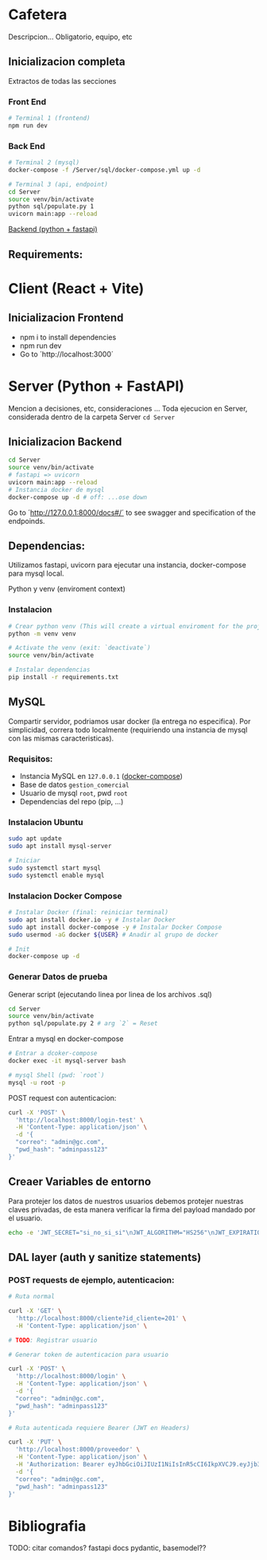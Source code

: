 # Cafetera
Descripcion...
Obligatorio, equipo, etc

## Inicializacion completa
Extractos de todas las secciones
### Front End
```bash
# Terminal 1 (frontend)
npm run dev
```
### Back End
```bash
# Terminal 2 (mysql)
docker-compose -f /Server/sql/docker-compose.yml up -d
```
```bash
# Terminal 3 (api, endpoint)
cd Server
source venv/bin/activate
python sql/populate.py 1
uvicorn main:app --reload
```
[Backend (python + fastapi)](#inicializacion-backend)

## Requirements:

# Client (React + Vite)

## Inicializacion Frontend

- npm i to install dependencies
- npm run dev
- Go to ´http://localhost:3000´

# Server (Python + FastAPI)
Mencion a decisiones, etc, consideraciones ...
Toda ejecucion en Server, considerada dentro de la carpeta Server `cd Server`

## Inicializacion Backend
```bash
cd Server
source venv/bin/activate
# fastapi => uvicorn
uvicorn main:app --reload
# Instancia docker de mysql
docker-compose up -d # off: ...ose down
```
Go to ´http://127.0.0.1:8000/docs#/´ to see swagger and specification of the endpoinds.

## Dependencias:
Utilizamos fastapi, uvicorn para ejecutar una instancia, docker-compose para mysql local.

Python y venv (enviroment context)
### Instalacion

```bash
# Crear python venv (This will create a virtual enviroment for the project)
python -m venv venv

# Activate the venv (exit: `deactivate`)
source venv/bin/activate

# Instalar dependencias
pip install -r requirements.txt
```

## MySQL

Compartir servidor, podriamos usar docker (la entrega no especifica). Por simplicidad, correra todo localmente (requiriendo una instancia de mysql con las mismas caracteristicas). 

### Requisitos:

- Instancia MySQL en `127.0.0.1` ([docker-compose](#instalacion-docker-compose))
- Base de datos `gestion_comercial`
- Usuario de mysql `root`, pwd `root`
- Dependencias del repo (pip, ...)

### Instalacion Ubuntu

```bash
sudo apt update
sudo apt install mysql-server

# Iniciar
sudo systemctl start mysql
sudo systemctl enable mysql
```
### Instalacion Docker Compose
```bash
# Instalar Docker (final: reiniciar terminal)
sudo apt install docker.io -y # Instalar Docker
sudo apt install docker-compose -y # Instalar Docker Compose
sudo usermod -aG docker ${USER} # Anadir al grupo de docker

# Init
docker-compose up -d
```

### Generar Datos de prueba

Generar script (ejecutando linea por linea de los archivos .sql)
```bash
cd Server
source venv/bin/activate
python sql/populate.py 2 # arg `2` = Reset
```

Entrar a mysql en docker-compose
```bash
# Entrar a dcoker-compose
docker exec -it mysql-server bash

# mysql Shell (pwd: `root`)
mysql -u root -p
```

POST request con autenticacion:
```bash
curl -X 'POST' \
  'http://localhost:8000/login-test' \
  -H 'Content-Type: application/json' \
  -d '{
  "correo": "admin@gc.com",
  "pwd_hash": "adminpass123"
}'
```
## Creaer Variables de entorno
Para protejer los datos de nuestros usuarios debemos protejer nuestras claves privadas, de esta manera verificar la firma del payload mandado por el usuario.
```bash
echo -e 'JWT_SECRET="si_no_si_si"\nJWT_ALGORITHM="HS256"\nJWT_EXPIRATION=60 * 60 * 12' > .env
```

## DAL layer (auth y sanitize statements)

### POST requests de ejemplo, autenticacion:

```bash
# Ruta normal

curl -X 'GET' \
  'http://localhost:8000/cliente?id_cliente=201' \
  -H 'Content-Type: application/json' \

# TODO: Registrar usuario

# Generar token de autenticacion para usuario

curl -X 'POST' \
  'http://localhost:8000/login' \
  -H 'Content-Type: application/json' \
  -d '{
  "correo": "admin@gc.com",
  "pwd_hash": "adminpass123"
}'

# Ruta autenticada requiere Bearer (JWT en Headers)

curl -X 'PUT' \
  'http://localhost:8000/proveedor' \
  -H 'Content-Type: application/json' \
  -H 'Authorization: Bearer eyJhbGciOiJIUzI1NiIsInR5cCI6IkpXVCJ9.eyJjb3JyZW8iOiJhZG1pbkBnYy5jb20iLCJpc19hZG1pbiI6MSwiZXhwIjoxNzUwMDgwMTQ0Ljc0MTkxOH0.y4h6zG_CDIl2o9HR2YvCw_Jh4ZFasLEwbZci9OwgKo8' \
  -d '{
  "correo": "admin@gc.com",
  "pwd_hash": "adminpass123"
}'
```

# Bibliografia

TODO: citar comandos? fastapi docs
pydantic, basemodel??